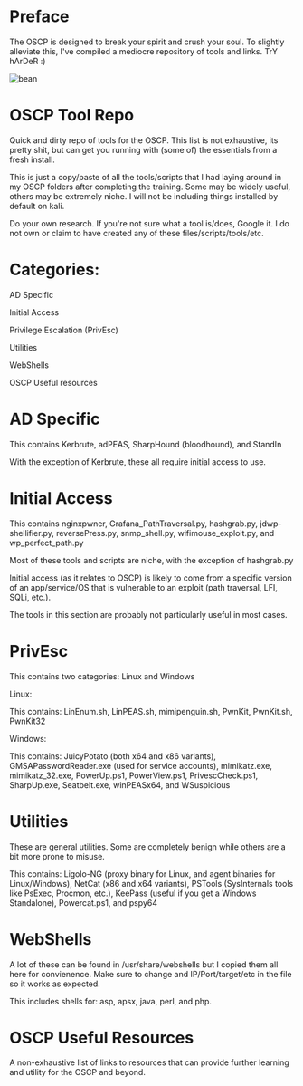 # Preface
The OSCP is designed to break your spirit and crush your soul. To slightly alleviate this, I've compiled a mediocre repository of tools and links. TrY hArDeR :)

![bean](https://media0.giphy.com/media/Uh1ZPq7mA7xa8/giphy.gif?cid=6c09b952dt2eb1jeo0zuj2y5vp75pchibwa5954l1hanl03o&ep=v1_gifs_search&rid=giphy.gif&ct=g)


# OSCP Tool Repo
Quick and dirty repo of tools for the OSCP. This list is not exhaustive, its pretty shit, but can get you running with (some of) the essentials from a fresh install.

This is just a copy/paste of all the tools/scripts that I had laying around in my OSCP folders after completing the training. Some may be widely useful, others may be extremely niche. I will not be including things installed by default on kali.

Do your own research. If you're not sure what a tool is/does, Google it. I do not own or claim to have created any of these files/scripts/tools/etc.



# Categories:
AD Specific

Initial Access

Privilege Escalation (PrivEsc)

Utilities

WebShells

OSCP Useful resources

# AD Specific
This contains Kerbrute, adPEAS, SharpHound (bloodhound), and StandIn

With the exception of Kerbrute, these all require initial access to use.

# Initial Access
This contains nginxpwner, Grafana_PathTraversal.py, hashgrab.py, jdwp-shellifier.py, reversePress.py, snmp_shell.py, wifimouse_exploit.py, and wp_perfect_path.py

Most of these tools and scripts are niche, with the exception of hashgrab.py

Initial access (as it relates to OSCP) is likely to come from a specific version of an app/service/OS that is vulnerable to an exploit (path traversal, LFI, SQLi, etc.).

The tools in this section are probably not particularly useful in most cases.

# PrivEsc
This contains two categories: Linux and Windows

Linux:

This contains: LinEnum.sh, LinPEAS.sh, mimipenguin.sh, PwnKit, PwnKit.sh, PwnKit32

Windows:

This contains: JuicyPotato (both x64 and x86 variants), GMSAPasswordReader.exe (used for service accounts), mimikatz.exe, mimikatz_32.exe, PowerUp.ps1, PowerView.ps1, PrivescCheck.ps1, SharpUp.exe, Seatbelt.exe, winPEASx64, and WSuspicious


# Utilities

These are general utilities. Some are completely benign while others are a bit more prone to misuse.

This contains: Ligolo-NG (proxy binary for Linux, and agent binaries for Linux/Windows), NetCat (x86 and x64 variants), PSTools (SysInternals tools like PsExec, Procmon, etc.), KeePass (useful if you get a Windows Standalone), Powercat.ps1, and pspy64


# WebShells

A lot of these can be found in /usr/share/webshells but I copied them all here for convienence. Make sure to change and IP/Port/target/etc in the file so it works as expected.

This includes shells for: asp, apsx, java, perl, and php.

# OSCP Useful Resources
A non-exhaustive list of links to resources that can provide further learning and utility for the OSCP and beyond.
